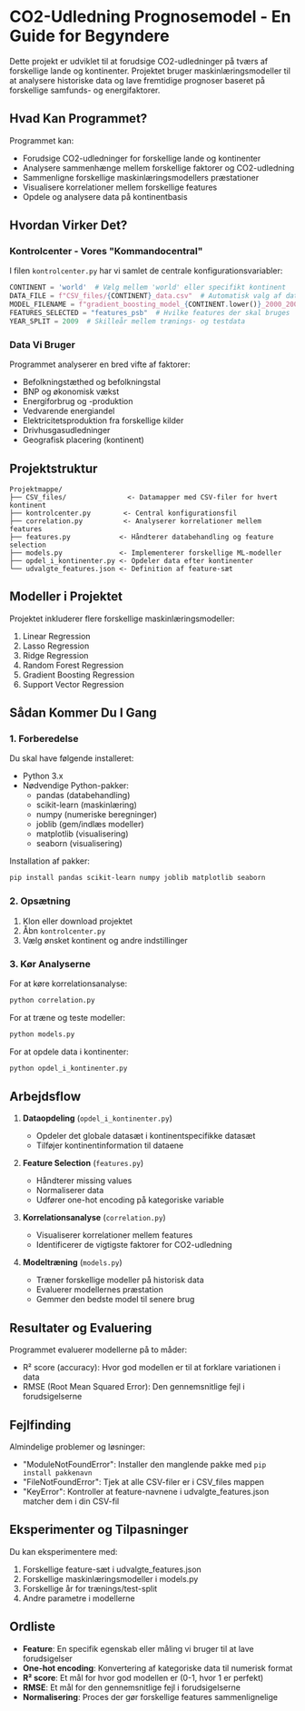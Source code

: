 # CO2-Udledning Prognosemodel - En Guide for Begyndere

Dette projekt er udviklet til at forudsige CO2-udledninger på tværs af forskellige lande og kontinenter. Projektet bruger maskinlæringsmodeller til at analysere historiske data og lave fremtidige prognoser baseret på forskellige samfunds- og energifaktorer.

## Hvad Kan Programmet?

Programmet kan:
- Forudsige CO2-udledninger for forskellige lande og kontinenter
- Analysere sammenhænge mellem forskellige faktorer og CO2-udledning
- Sammenligne forskellige maskinlæringsmodellers præstationer
- Visualisere korrelationer mellem forskellige features
- Opdele og analysere data på kontinentbasis

## Hvordan Virker Det?

### Kontrolcenter - Vores "Kommandocentral"
I filen `kontrolcenter.py` har vi samlet de centrale konfigurationsvariabler:

```python
CONTINENT = 'world'  # Vælg mellem 'world' eller specifikt kontinent
DATA_FILE = f"CSV_files/{CONTINENT}_data.csv"  # Automatisk valg af datafil
MODEL_FILENAME = f"gradient_boosting_model_{CONTINENT.lower()}_2000_2009.pkl"  # Navnet på den gemte model
FEATURES_SELECTED = "features_psb"  # Hvilke features der skal bruges
YEAR_SPLIT = 2009  # Skilleår mellem trænings- og testdata
```

### Data Vi Bruger
Programmet analyserer en bred vifte af faktorer:
- Befolkningstæthed og befolkningstal
- BNP og økonomisk vækst
- Energiforbrug og -produktion
- Vedvarende energiandel
- Elektricitetsproduktion fra forskellige kilder
- Drivhusgasudledninger
- Geografisk placering (kontinent)

## Projektstruktur

```
Projektmappe/
├── CSV_files/               <- Datamapper med CSV-filer for hvert kontinent
├── kontrolcenter.py        <- Central konfigurationsfil
├── correlation.py          <- Analyserer korrelationer mellem features
├── features.py            <- Håndterer databehandling og feature selection
├── models.py              <- Implementerer forskellige ML-modeller
├── opdel_i_kontinenter.py <- Opdeler data efter kontinenter
└── udvalgte_features.json <- Definition af feature-sæt
```

## Modeller i Projektet

Projektet inkluderer flere forskellige maskinlæringsmodeller:
1. Linear Regression
2. Lasso Regression
3. Ridge Regression
4. Random Forest Regression
5. Gradient Boosting Regression
6. Support Vector Regression

## Sådan Kommer Du I Gang

### 1. Forberedelse
Du skal have følgende installeret:
- Python 3.x
- Nødvendige Python-pakker:
  - pandas (databehandling)
  - scikit-learn (maskinlæring)
  - numpy (numeriske beregninger)
  - joblib (gem/indlæs modeller)
  - matplotlib (visualisering)
  - seaborn (visualisering)

Installation af pakker:
```bash
pip install pandas scikit-learn numpy joblib matplotlib seaborn
```

### 2. Opsætning
1. Klon eller download projektet
2. Åbn `kontrolcenter.py`
3. Vælg ønsket kontinent og andre indstillinger

### 3. Kør Analyserne

For at køre korrelationsanalyse:
```bash
python correlation.py
```

For at træne og teste modeller:
```bash
python models.py
```

For at opdele data i kontinenter:
```bash
python opdel_i_kontinenter.py
```

## Arbejdsflow

1. **Dataopdeling** (`opdel_i_kontinenter.py`)
   - Opdeler det globale datasæt i kontinentspecifikke datasæt
   - Tilføjer kontinentinformation til dataene

2. **Feature Selection** (`features.py`)
   - Håndterer missing values
   - Normaliserer data
   - Udfører one-hot encoding på kategoriske variable
   
3. **Korrelationsanalyse** (`correlation.py`)
   - Visualiserer korrelationer mellem features
   - Identificerer de vigtigste faktorer for CO2-udledning

4. **Modeltræning** (`models.py`)
   - Træner forskellige modeller på historisk data
   - Evaluerer modellernes præstation
   - Gemmer den bedste model til senere brug

## Resultater og Evaluering

Programmet evaluerer modellerne på to måder:
- R² score (accuracy): Hvor god modellen er til at forklare variationen i data
- RMSE (Root Mean Squared Error): Den gennemsnitlige fejl i forudsigelserne

## Fejlfinding

Almindelige problemer og løsninger:
- "ModuleNotFoundError": Installer den manglende pakke med `pip install pakkenavn`
- "FileNotFoundError": Tjek at alle CSV-filer er i CSV_files mappen
- "KeyError": Kontroller at feature-navnene i udvalgte_features.json matcher dem i din CSV-fil

## Eksperimenter og Tilpasninger

Du kan eksperimentere med:
1. Forskellige feature-sæt i udvalgte_features.json
2. Forskellige maskinlæringsmodeller i models.py
3. Forskellige år for trænings/test-split
4. Andre parametre i modellerne

## Ordliste

- **Feature**: En specifik egenskab eller måling vi bruger til at lave forudsigelser
- **One-hot encoding**: Konvertering af kategoriske data til numerisk format
- **R² score**: Et mål for hvor god modellen er (0-1, hvor 1 er perfekt)
- **RMSE**: Et mål for den gennemsnitlige fejl i forudsigelserne
- **Normalisering**: Proces der gør forskellige features sammenlignelige
